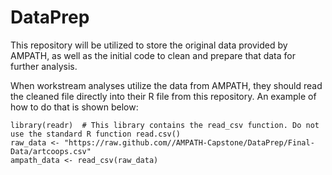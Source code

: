 # DataPrep
This repository will be utilized to store the original data provided by AMPATH, as well as the initial code to clean and prepare that data for further analysis.

When workstream analyses utilize the data from AMPATH, they should read the cleaned file directly into their R file from this repository. An example of how to do that is shown below:

```{r}
library(readr)  # This library contains the read_csv function. Do not use the standard R function read.csv()
raw_data <- "https://raw.github.com//AMPATH-Capstone/DataPrep/Final-Data/artcoops.csv"
ampath_data <- read_csv(raw_data)
```

